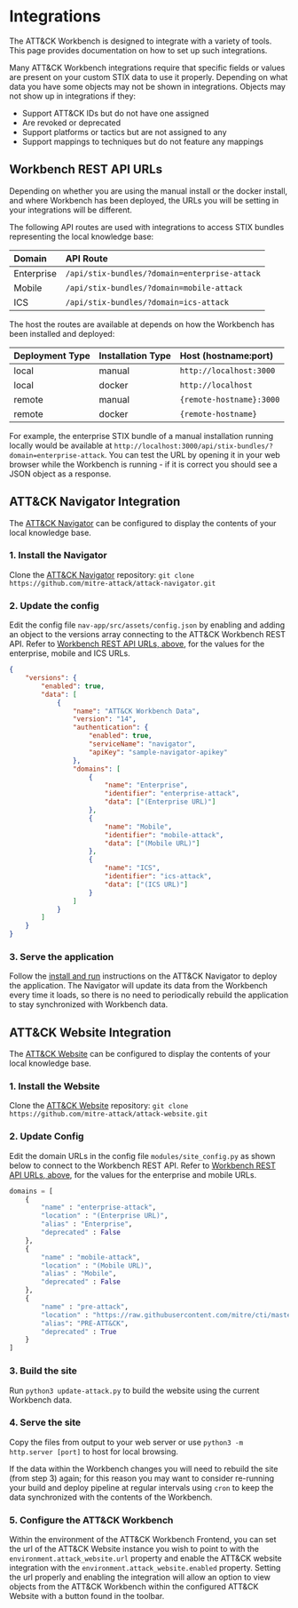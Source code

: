 # Integrations

The ATT&CK Workbench is designed to integrate with a variety of tools. This page provides documentation on how to set up such integrations.

Many ATT&CK Workbench integrations require that specific fields or values are present on your custom STIX data to use it properly. Depending on what data you have some objects may not be shown in integrations. Objects may not show up in integrations if they:

-   Support ATT&CK IDs but do not have one assigned
-   Are revoked or deprecated
-   Support platforms or tactics but are not assigned to any
-   Support mappings to techniques but do not feature any mappings

## Workbench REST API URLs

Depending on whether you are using the manual install or the docker install, and where Workbench has been deployed, the URLs you will be setting in your integrations will be different.

The following API routes are used with integrations to access STIX bundles representing the local knowledge base:

| Domain     | API Route                                     |
| :--------- | :-------------------------------------------- |
| Enterprise | `/api/stix-bundles/?domain=enterprise-attack` |
| Mobile     | `/api/stix-bundles/?domain=mobile-attack`     |
| ICS        | `/api/stix-bundles/?domain=ics-attack`        |

The host the routes are available at depends on how the Workbench has been installed and deployed:

| Deployment Type | Installation Type | Host (hostname:port)     |
| :-------------- | :---------------- | :----------------------- |
| local           | manual            | `http://localhost:3000`  |
| local           | docker            | `http://localhost`       |
| remote          | manual            | `{remote-hostname}:3000` |
| remote          | docker            | `{remote-hostname}`      |

For example, the enterprise STIX bundle of a manual installation running locally would be available at `http://localhost:3000/api/stix-bundles/?domain=enterprise-attack`. You can test the URL by opening it in your web browser while the Workbench is running - if it is correct you should see a JSON object as a response.

## ATT&CK Navigator Integration

The [ATT&CK Navigator](https://github.com/mitre-attack/attack-navigator) can be configured to display the contents of your local knowledge base.

### 1. Install the Navigator

Clone the [ATT&CK Navigator](https://github.com/mitre-attack/attack-navigator) repository: `git clone https://github.com/mitre-attack/attack-navigator.git`

### 2. Update the config

Edit the config file `nav-app/src/assets/config.json` by enabling and adding an object to the versions array connecting to the ATT&CK Workbench REST API. Refer to [Workbench REST API URLs, above](#workbench-rest-api-urls), for the values for the enterprise, mobile and ICS URLs.

```json
{
    "versions": {
        "enabled": true,
        "data": [
            {
                "name": "ATT&CK Workbench Data",
                "version": "14",
                "authentication": {
                    "enabled": true,
                    "serviceName": "navigator",
                    "apiKey": "sample-navigator-apikey"
                },
                "domains": [
                    {
                        "name": "Enterprise",
                        "identifier": "enterprise-attack",
                        "data": ["(Enterprise URL)"]
                    },
                    {
                        "name": "Mobile",
                        "identifier": "mobile-attack",
                        "data": ["(Mobile URL)"]
                    },
                    {
                        "name": "ICS",
                        "identifier": "ics-attack",
                        "data": ["(ICS URL)"]
                    }
                ]
            }
        ]
    }
}
```

### 3. Serve the application

Follow the [install and run](https://github.com/mitre-attack/attack-navigator#install-and-run) instructions on the ATT&CK Navigator to deploy the application. The Navigator will update its data from the Workbench every time it loads, so there is no need to periodically rebuild the application to stay synchronized with Workbench data.

## ATT&CK Website Integration

The [ATT&CK Website](https://github.com/mitre-attack/attack-website) can be configured to display the contents of your local knowledge base.

### 1. Install the Website

Clone the [ATT&CK Website](https://github.com/mitre-attack/attack-website) repository: `git clone https://github.com/mitre-attack/attack-website.git`

### 2. Update Config

Edit the domain URLs in the config file `modules/site_config.py` as shown below to connect to the Workbench REST API. Refer to [Workbench REST API URLs, above](#workbench-rest-api-urls), for the values for the enterprise and mobile URLs.

```python
domains = [
    {
        "name" : "enterprise-attack",
        "location" : "(Enterprise URL)",
        "alias" : "Enterprise",
        "deprecated" : False
    },
    {
        "name" : "mobile-attack",
        "location" : "(Mobile URL)",
        "alias" : "Mobile",
        "deprecated" : False
    },
    {
        "name" : "pre-attack",
        "location" : "https://raw.githubusercontent.com/mitre/cti/master/pre-attack/pre-attack.json",
        "alias": "PRE-ATT&CK",
        "deprecated" : True
    }
]
```

### 3. Build the site

Run `python3 update-attack.py` to build the website using the current Workbench data.

### 4. Serve the site

Copy the files from output to your web server or use `python3 -m http.server [port]` to host for local browsing.

If the data within the Workbench changes you will need to rebuild the site (from step 3) again; for this reason you may want to consider re-running your build and deploy pipeline at regular intervals using `cron` to keep the data synchronized with the contents of the Workbench.

### 5. Configure the ATT&CK Workbench
Within the environment of the ATT&CK Workbench Frontend, you can set the url of the ATT&CK Website instance you wish to point to with the `environment.attack_website.url` property and enable the ATT&CK website integration with the `environment.attack_website.enabled` property.  Setting the url properly and enabling the integration will allow an option to view objects from the ATT&CK Workbench within the configured ATT&CK Website with a button found in the toolbar.
